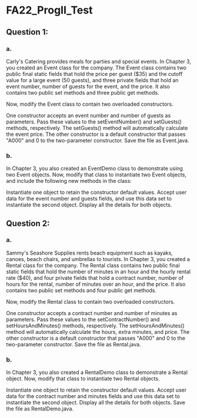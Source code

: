 # FA22_ProgII_Test

## Question 1:

### a. 
Carly's Catering provides meals for parties and special events. In Chapter 3, you created an Event class for the company. The Event class contains two public final static fields that hold the price per guest ($35) and the cutoff value for a large event (50 guests), and three private fields that hold an event number, number of guests for the event, and the price. It also contains two public set methods and three public get methods.

Now, modify the Event class to contain two overloaded constructors.

One constructor accepts an event number and number of guests as parameters. Pass these values to the setEventNumber() and setGuests() methods, respectively. The setGuests() method will automatically calculate the event price.
The other constructor is a default constructor that passes "A000" and 0 to the two-parameter constructor.
Save the file as Event.java.

### b. 
In Chapter 3, you also created an EventDemo class to demonstrate using two Event objects. Now, modify that class to instantiate two Event objects, and include the following new methods in the class:

Instantiate one object to retain the constructor default values.
Accept user data for the event number and guests fields, and use this data set to instantiate the second object. Display all the details for both objects.

## Question 2:

### a. 
Sammy's Seashore Supplies rents beach equipment such as kayaks, canoes, beach chairs, and umbrellas to tourists. In Chapter 3, you created a Rental class for the company. The Rental class contains two public final static fields that hold the number of minutes in an hour and the hourly rental rate ($40), and four private fields that hold a contract number, number of hours for the rental, number of minutes over an hour, and the price. It also contains two public set methods and four public get methods.

Now, modify the Rental class to contain two overloaded constructors.

One constructor accepts a contract number and number of minutes as parameters. Pass these values to the setContractNumber() and setHoursAndMinutes() methods, respectively. The setHoursAndMinutes() method will automatically calculate the hours, extra minutes, and price.
The other constructor is a default constructor that passes "A000" and 0 to the two-parameter constructor.
Save the file as Rental.java.

### b. 
In Chapter 3, you also created a RentalDemo class to demonstrate a Rental object. Now, modify that class to instantiate two Rental objects.

Instantiate one object to retain the constructor default values.
Accept user data for the contract number and minutes fields and use this data set to instantiate the second object. Display all the details for both objects.
Save the file as RentalDemo.java.
